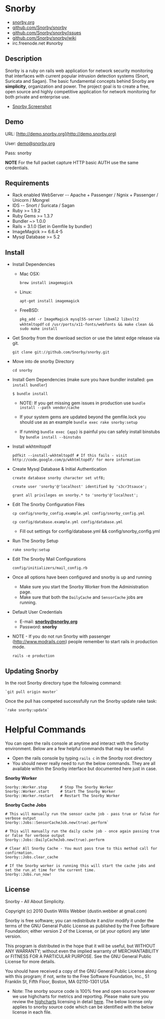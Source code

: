 # Snorby

* [snorby.org](http://www.snorby.org)
* [github.com/Snorby/snorby](http://github.com/Snorby/snorby/)
* [github.com/Snorby/snorby/issues](http://github.com/Snorby/snorby/issues)
* [github.com/Snorby/snorby/wiki](http://github.com/Snorby/snorby/wiki)
* irc.freenode.net #snorby

## Description

Snorby is a ruby on rails web application for network security monitoring that interfaces with current popular intrusion detection systems (Snort, Suricata and Sagan). The basic fundamental concepts behind Snorby are **simplicity**, organization and power. The project goal is to create a free, open source and highly competitive application for network monitoring for both private and enterprise use.

* [Snorby Screenshot](http://snorby.org/snorby.png)

## Demo

URL: [http://demo.snorby.org](http://demo.snorby.org)

User: demo@snorby.org

Pass: snorby

**NOTE** For the full packet capture HTTP basic AUTH use the same credentials.

## Requirements
* Rack enabled WebServer -- Apache + Passenger / Ngnix + Passenger / Unicorn / Mongrel
* IDS -- Snort / Suricata / Sagan
* Ruby >= 1.9.2
* Ruby Gems >= 1.3.7
* Bundler ~> 1.0.0
* Rails = 3.1.0 (Set in Gemfile by bundler)
* ImageMagick >= 6.6.4-5
* Mysql Database >= 5.2

## Install

* Install Dependencies

	* Mac OSX:
	
		`brew install imagemagick`

	* Linux:
	
		`apt-get install imagemagick`

	* FreeBSD:
                
		`pkg_add -r ImageMagick mysql55-server libxml2 libxslt2 wkhtmltopdf`
		`cd /usr/ports/x11-fonts/webfonts && make clean && sudo make install`

* Get Snorby from the download section or use the latest edge release via git.

	`git clone git://github.com/Snorby/snorby.git`

* Move into de snorby Directory

	`cd snorby`

* Install Gem Dependencies  (make sure you have bundler installed: `gem install bundler`)

	`$ bundle install`
	
	* NOTE: If you get missing gem issues in production use `bundle install --path vendor/cache`

	* If your system gems are updated beyond the gemfile.lock you should use as an example `bundle exec rake snorby:setup` 

	* If running `bundle exec {app}` is painful you can safely install binstubs by `bundle install --binstubs` 
	
* Install wkhtmltopdf

	`pdfkit --install-wkhtmltopdf # If this fails - visit http://code.google.com/p/wkhtmltopdf/ for more information`

* Create Mysql Database & Initial Authentication

	`create database snorby character set utf8;`
	
	`create user 'snorby'@'localhost' identified by 's3cr3tsauce';`
	
	`grant all privileges on snorby.* to 'snorby'@'localhost';`

* Edit The Snorby Configuration Files
	
	`cp config/snorby_config.example.yml config/snorby_config.yml`

	`cp config/database.example.yml config/database.yml`
	
	* Fill out settings for config/database.yml && config/snorby_config.yml


* Run The Snorby Setup

	`rake snorby:setup`

* Edit The Snorby Mail Configurations

	`config/initializers/mail_config.rb`
	
* Once all options have been configured and snorby is up and running

	* Make sure you start the Snorby Worker from the Administration page.
	* Make sure that both the `DailyCache` and `SensorCache` jobs are running.
	
* Default User Credentials

	* E-mail: **snorby@snorby.org**
	* Password: **snorby**
	
* NOTE - If you do not run Snorby with passenger (http://www.modrails.com) people remember to start rails in production mode.

	`rails -e production`
	
## Updating Snorby

In the root Snorby directory type the following command:

	`git pull origin master`
	
Once the pull has competed successfully run the Snorby update rake task:

	`rake snorby:update`
	
# Helpful Commands

You can open the rails console at anytime and interact with the Snorby environment. Below are a few helpful commands that may be useful:

 * Open the rails console by typing `rails c` in the Snorby root directory
 * You should never really need to run the below commands. They are all available within the
	Snorby interface but documented here just in case.

**Snorby Worker**

	Snorby::Worker.stop      # Stop The Snorby Worker
	Snorby::Worker.start     # Start The Snorby Worker
	Snorby::Worker.restart   # Restart The Snorby Worker

**Snorby Cache Jobs**
	
	# This will manually run the sensor cache job - pass true or false for verbose output
	Snorby::Jobs::SensorCacheJob.new(true).perform`

	# This will manually run the daily cache job - once again passing true or false for verbose output
	Snorby::Jobs::DailyCacheJob.new(true).perform

	# Clear All Snorby Cache - You must pass true to this method call for confirmation.
	Snorby::Jobs.clear_cache

	# If the Snorby worker is running this will start the cache jobs and set the run_at time for the current time.
	Snorby::Jobs.run_now!

## License

Snorby - All About Simplicity.

Copyright (c) 2010 Dustin Willis Webber (dustin.webber at gmail.com)

Snorby is free software; you can redistribute it and/or modify
it under the terms of the GNU General Public License as published by
the Free Software Foundation; either version 2 of the License, or
(at your option) any later version.

This program is distributed in the hope that it will be useful,
but WITHOUT ANY WARRANTY; without even the implied warranty of
MERCHANTABILITY or FITNESS FOR A PARTICULAR PURPOSE.  See the
GNU General Public License for more details.

You should have received a copy of the GNU General Public License
along with this program; if not, write to the Free Software
Foundation, Inc., 51 Franklin St, Fifth Floor, Boston, MA  02110-1301  USA

* Note: The snorby source code is 100% free and open source however we use highcharts for metrics
and reporting. Please make sure you review the [highcharts](http://www.highcharts.com) licensing in detail [here](http://www.highcharts.com/license). 
The below license only applies to snorby source code which can be identified with the below license in each file.
